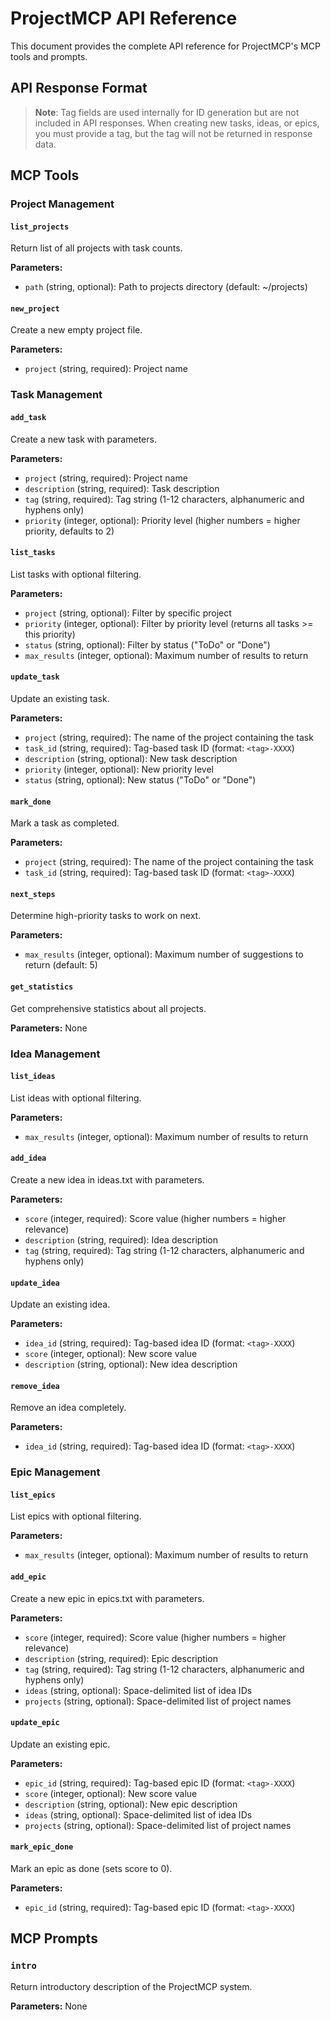 # ProjectMCP API Reference

This document provides the complete API reference for ProjectMCP's MCP tools and prompts.

## API Response Format

> **Note**: Tag fields are used internally for ID generation but are not included in API responses. When creating new tasks, ideas, or epics, you must provide a tag, but the tag will not be returned in response data.

## MCP Tools

### Project Management

#### `list_projects`
Return list of all projects with task counts.

**Parameters:**
- `path` (string, optional): Path to projects directory (default: ~/projects)

#### `new_project`
Create a new empty project file.

**Parameters:**
- `project` (string, required): Project name

### Task Management

#### `add_task`
Create a new task with parameters.

**Parameters:**
- `project` (string, required): Project name
- `description` (string, required): Task description
- `tag` (string, required): Tag string (1-12 characters, alphanumeric and hyphens only)
- `priority` (integer, optional): Priority level (higher numbers = higher priority, defaults to 2)

#### `list_tasks`
List tasks with optional filtering.

**Parameters:**
- `project` (string, optional): Filter by specific project
- `priority` (integer, optional): Filter by priority level (returns all tasks >= this priority)
- `status` (string, optional): Filter by status ("ToDo" or "Done")
- `max_results` (integer, optional): Maximum number of results to return

#### `update_task`
Update an existing task.

**Parameters:**
- `project` (string, required): The name of the project containing the task
- `task_id` (string, required): Tag-based task ID (format: `<tag>-XXXX`)
- `description` (string, optional): New task description
- `priority` (integer, optional): New priority level
- `status` (string, optional): New status ("ToDo" or "Done")

#### `mark_done`
Mark a task as completed.

**Parameters:**
- `project` (string, required): The name of the project containing the task
- `task_id` (string, required): Tag-based task ID (format: `<tag>-XXXX`)

#### `next_steps`
Determine high-priority tasks to work on next.

**Parameters:**
- `max_results` (integer, optional): Maximum number of suggestions to return (default: 5)

#### `get_statistics`
Get comprehensive statistics about all projects.

**Parameters:** None

### Idea Management

#### `list_ideas`
List ideas with optional filtering.

**Parameters:**
- `max_results` (integer, optional): Maximum number of results to return

#### `add_idea`
Create a new idea in ideas.txt with parameters.

**Parameters:**
- `score` (integer, required): Score value (higher numbers = higher relevance)
- `description` (string, required): Idea description
- `tag` (string, required): Tag string (1-12 characters, alphanumeric and hyphens only)

#### `update_idea`
Update an existing idea.

**Parameters:**
- `idea_id` (string, required): Tag-based idea ID (format: `<tag>-XXXX`)
- `score` (integer, optional): New score value
- `description` (string, optional): New idea description

#### `remove_idea`
Remove an idea completely.

**Parameters:**
- `idea_id` (string, required): Tag-based idea ID (format: `<tag>-XXXX`)

### Epic Management

#### `list_epics`
List epics with optional filtering.

**Parameters:**
- `max_results` (integer, optional): Maximum number of results to return

#### `add_epic`
Create a new epic in epics.txt with parameters.

**Parameters:**
- `score` (integer, required): Score value (higher numbers = higher relevance)
- `description` (string, required): Epic description
- `tag` (string, required): Tag string (1-12 characters, alphanumeric and hyphens only)
- `ideas` (string, optional): Space-delimited list of idea IDs
- `projects` (string, optional): Space-delimited list of project names

#### `update_epic`
Update an existing epic.

**Parameters:**
- `epic_id` (string, required): Tag-based epic ID (format: `<tag>-XXXX`)
- `score` (integer, optional): New score value
- `description` (string, optional): New epic description
- `ideas` (string, optional): Space-delimited list of idea IDs
- `projects` (string, optional): Space-delimited list of project names

#### `mark_epic_done`
Mark an epic as done (sets score to 0).

**Parameters:**
- `epic_id` (string, required): Tag-based epic ID (format: `<tag>-XXXX`)

## MCP Prompts

### `intro`
Return introductory description of the ProjectMCP system.

**Parameters:** None 